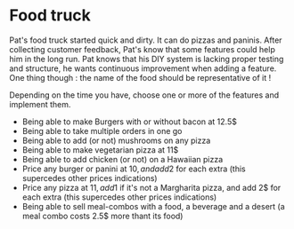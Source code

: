 # Food truck
Pat's food truck started quick and dirty.
It can do pizzas and paninis.
After collecting customer feedback, Pat's know that some features could help him in the long run.
Pat knows that his DIY system is lacking proper testing and structure, he wants continuous improvement when adding a feature.
One thing though : the name of the food should be representative of it !

Depending on the time you have, choose one or more of the features and implement them.
- Being able to make Burgers with or without bacon at 12.5$
- Being able to take multiple orders in one go
- Being able to add (or not) mushrooms on any pizza
- Being able to make vegetarian pizza at 11$
- Being able to add chicken (or not) on a Hawaiian pizza
- Price any burger or panini at 10$, and add 2$ for each extra (this supercedes other prices indications)
- Price any pizza at 11$, add 1$ if it's not a Margharita pizza, and add 2$ for each extra (this supercedes other prices indications)
- Being able to sell meal-combos with a food, a beverage and a desert (a meal combo costs 2.5$ more thant its food)
